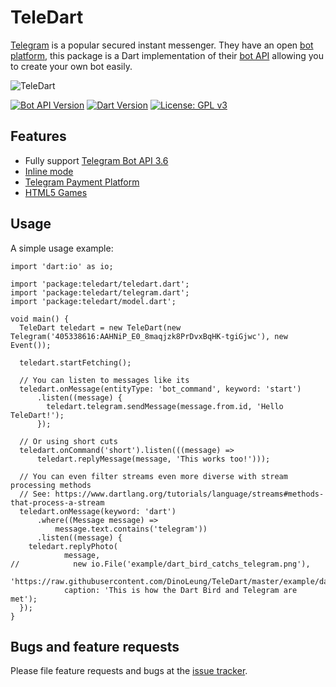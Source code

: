 # TeleDart

[Telegram](https://telegram.org/) is a popular secured instant messenger. 
They have an open [bot platform](https://telegram.org/blog/bot-revolution),
this package is a Dart implementation of their [bot API](https://core.telegram.org/bots/api)
allowing you to create your own bot easily.

![TeleDart](https://raw.githubusercontent.com/DinoLeung/TeleDart/master/example/dart_bird_catchs_telegram.svg?sanitize=true)

[![Bot API Version](https://img.shields.io/badge/Bot%20API-v3.6-blue.svg?style=flat-square)](https://core.telegram.org/bots/api)
[![Dart Version](https://img.shields.io/badge/Dart-v1.24.3-blue.svg?style=flat-square)](https://www.dartlang.org/guides/get-started)
[![License: GPL v3](https://img.shields.io/badge/License-GPL%20v3-blue.svg?style=flat-square)](https://www.gnu.org/licenses/gpl-3.0)
## Features

* Fully support [Telegram Bot API 3.6](https://core.telegram.org/bots/api#february-13-2018)
* [Inline mode](https://core.telegram.org/bots/api#inline-mode)
* [Telegram Payment Platform](https://telegram.org/blog/payments)
* [HTML5 Games](https://core.telegram.org/bots/api#games)

## Usage

A simple usage example:

```
import 'dart:io' as io;

import 'package:teledart/teledart.dart';
import 'package:teledart/telegram.dart';
import 'package:teledart/model.dart';

void main() {
  TeleDart teledart = new TeleDart(new Telegram('405338616:AAHNiP_E0_8maqjzk8PrDvxBqHK-tgiGjwc'), new Event());

  teledart.startFetching();

  // You can listen to messages like its
  teledart.onMessage(entityType: 'bot_command', keyword: 'start')
      .listen((message) {
        teledart.telegram.sendMessage(message.from.id, 'Hello TeleDart!');
      });

  // Or using short cuts
  teledart.onCommand('short').listen(((message) =>
      teledart.replyMessage(message, 'This works too!')));

  // You can even filter streams even more diverse with stream processing methods
  // See: https://www.dartlang.org/tutorials/language/streams#methods-that-process-a-stream
  teledart.onMessage(keyword: 'dart')
      .where((Message message) =>
          message.text.contains('telegram'))
      .listen((message) {
    teledart.replyPhoto(
            message,
//            new io.File('example/dart_bird_catchs_telegram.png'),
            'https://raw.githubusercontent.com/DinoLeung/TeleDart/master/example/dart_bird_catchs_telegram.png',
            caption: 'This is how the Dart Bird and Telegram are met');
  });
}

```

## Bugs and feature requests

Please file feature requests and bugs at the [issue tracker][tracker].

[tracker]: https://github.com/DinoLeung/TeleDart/issues
